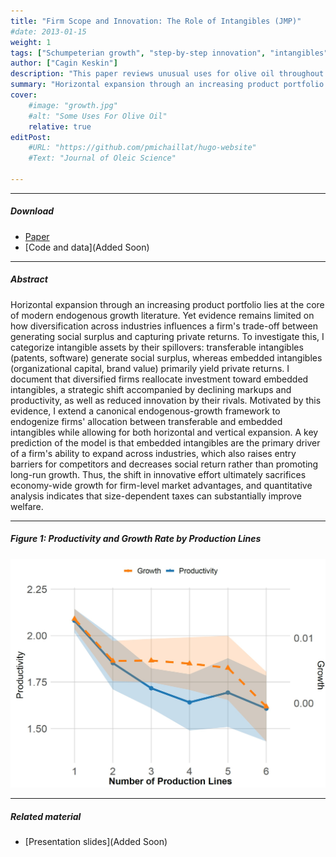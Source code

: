 ```yaml
---
title: "Firm Scope and Innovation: The Role of Intangibles (JMP)" 
#date: 2013-01-15
weight: 1
tags: ["Schumpeterian growth", "step-by-step innovation", "intangibles", "firm dynamics", "span of control"]
author: ["Cagin Keskin"]
description: "This paper reviews unusual uses for olive oil throughout the Mediterranean world. Published in the Journal of Oleic Science, 2013." 
summary: "Horizontal expansion through an increasing product portfolio lies at the core of modern endogenous growth literature. Yet evidence remains limited on how diversification across industries influences a firm's trade-off between generating social surplus and capturing private returns." 
cover:
    #image: "growth.jpg"
    #alt: "Some Uses For Olive Oil"
    relative: true
editPost:
    #URL: "https://github.com/pmichaillat/hugo-website"
    #Text: "Journal of Oleic Science"

---
```


---

##### Download

+ [Paper](KESKIN_JMP.pdf)
+ [Code and data](Added Soon)

---

##### Abstract

Horizontal expansion through an increasing product portfolio lies at the core of modern endogenous growth literature. Yet evidence remains limited on how diversification across industries influences a firm's trade-off between generating social surplus and capturing private returns. To investigate this, I categorize intangible assets by their spillovers: transferable intangibles (patents, software) generate social surplus, whereas embedded intangibles (organizational capital, brand value) primarily yield private returns. I document that diversified firms reallocate investment toward embedded intangibles, a strategic shift accompanied by declining markups and productivity, as well as reduced innovation by their rivals. Motivated by this evidence, I extend a canonical endogenous-growth framework to endogenize firms' allocation between transferable and embedded intangibles while allowing for both horizontal and vertical expansion. A key prediction of the model is that embedded intangibles are the primary driver of a firm's ability to expand across industries, which also raises entry barriers for competitors and decreases social return rather than promoting long-run growth. Thus, the shift in innovative effort ultimately sacrifices economy-wide growth for firm-level market advantages, and quantitative analysis indicates that size-dependent taxes can substantially improve welfare.

---

##### Figure 1: Productivity and Growth Rate by Production Lines

![](growth.jpg)

---

 ##### Related material

+ [Presentation slides](Added Soon)